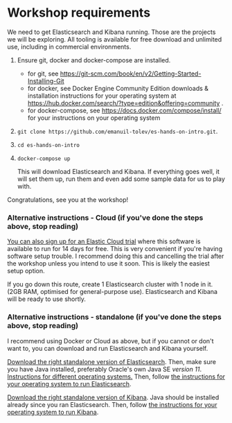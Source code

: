 # Workshop requirements

We need to get Elasticsearch and Kibana running. Those are the projects we will be exploring. All tooling is available for free download and unlimited use, including in commercial environments.

1. Ensure git, docker and docker-compose are installed.

    - for git, see https://git-scm.com/book/en/v2/Getting-Started-Installing-Git
    - for docker, see Docker Engine Community Edition downloads & installation instructions for your operating system at https://hub.docker.com/search/?type=edition&offering=community .
    - for docker-compose, see https://docs.docker.com/compose/install/ for your instructions on your operating system

2. `git clone https://github.com/emanuil-tolev/es-hands-on-intro.git`.
3. `cd es-hands-on-intro`
4. `docker-compose up`

    This will download Elasticsearch and Kibana. If everything goes well, it will set them up, run them and even add some sample data for us to play with.

Congratulations, see you at the workshop!

### Alternative instructions - Cloud (if you've done the steps above, stop reading)
[You can also sign up for an Elastic Cloud trial](https://www.elastic.co/cloud/) where this software is available to run for 14 days for free. This is very convenient if you're having software setup trouble. I recommend doing this and cancelling the trial after the workshop unless you intend to use it soon. This is likely the easiest setup option.

If you go down this route, create 1 Elasticsearch cluster with 1 node in it. (2GB RAM, optimised for general-purpose use). Elasticsearch and Kibana will be ready to use shortly.

### Alternative instructions - standalone (if you've done the steps above, stop reading)
I recommend using Docker or Cloud as above, but if you cannot or don't want to, you can download and run Elasticsearch and Kibana yourself.

[Download the right standalone version of Elasticsearch](https://www.elastic.co/downloads/past-releases/elasticsearch-7-4-0).
Then, make sure you have Java installed, preferably Oracle's own Java SE *version 11*. [Instructions for different operating systems.](https://docs.oracle.com/en/java/javase/11/install/overview-jdk-installation.html#GUID-8677A77F-231A-40F7-98B9-1FD0B48C346A)
Then, follow [the instructions for your operating system to run Elasticsearch](https://www.elastic.co/downloads/elasticsearch#installation-steps).

[Download the right standalone version of Kibana](https://www.elastic.co/downloads/past-releases/kibana-7-4-0).
Java should be installed already since you ran Elasticsearch.
Then, follow [the instructions for your operating system to run Kibana](https://www.elastic.co/downloads/kibana#installation-steps).
